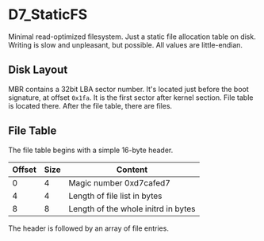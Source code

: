 D7_StaticFS
===========

Minimal read-optimized filesystem. Just a static file allocation table on disk. Writing is slow and unpleasant, but possible. All values are little-endian.

## Disk Layout

MBR contains a 32bit LBA sector number. It's located just before the boot signature, at offset `0x1fa`. It is the first sector after kernel section. File table is located there. After the file table, there are files.

## File Table

The file table begins with a simple 16-byte header.

Offset | Size | Content
-------|------|--------
0      |    4 | Magic number 0xd7cafed7
4      |    4 | Length of file list in bytes
8      |    8 | Length of the whole initrd in bytes

The header is followed by an array of file entries.
